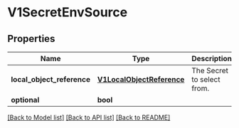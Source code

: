 # V1SecretEnvSource

## Properties
Name | Type | Description | Notes
------------ | ------------- | ------------- | -------------
**local_object_reference** | [**V1LocalObjectReference**](V1LocalObjectReference.md) | The Secret to select from. | [optional] 
**optional** | **bool** |  | [optional] 

[[Back to Model list]](../README.md#documentation-for-models) [[Back to API list]](../README.md#documentation-for-api-endpoints) [[Back to README]](../README.md)


